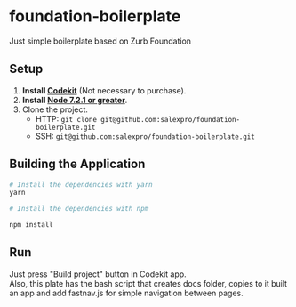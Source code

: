 # foundation-boilerplate
Just simple boilerplate based on Zurb Foundation

## Setup
1. **Install [Codekit](https://codekitapp.com/)** (Not necessary to purchase).
2. **Install [Node 7.2.1 or greater](https://nodejs.org)**.
3. Clone the project.
    - HTTP:     `git clone git@github.com:salexpro/foundation-boilerplate.git`
    - SSH:      `git@github.com:salexpro/foundation-boilerplate.git`

## Building the Application

```bash
# Install the dependencies with yarn
yarn

# Install the dependencies with npm

npm install
```

## Run
Just press "Build project" button in Codekit app.  
Also, this plate has the bash script that creates docs folder, copies to it built an app and add fastnav.js for simple navigation between pages.

